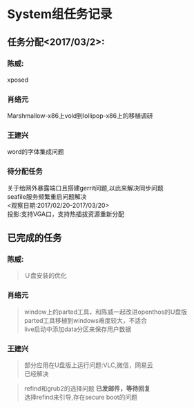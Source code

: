# System组任务记录
## 任务分配<2017/03/2>:
### 陈威:
xposed　
### 肖络元
Marshmallow-x86上vold到lollipop-x86上的移植调研
### 王建兴
word的字体集成问题  
### 待分配任务
关于给网外暴露端口且搭建gerrit问题,以此来解决同步问题  
seafile服务频繁重启问题解决  
<观察日期:2017/02/20-2017/03/20>    
投影:支持VGA口，支持热插拔资源重新分配  

## 已完成的任务  
### 陈威:
>Ｕ盘安装的优化　
### 肖络元
>window上的parted工具，和陈威一起改进openthos的U盘版  
parted工具移植到windows难度较大，不适合  
>live启动中添加data分区来保存用户数据
### 王建兴
>部分应用在U盘版上运行问题:VLC,微信，网易云    
已经解决  

>refind和grub2的选择问题
>**已发邮件，等待回复**  
选择refind来引导,存在secure boot的问题
